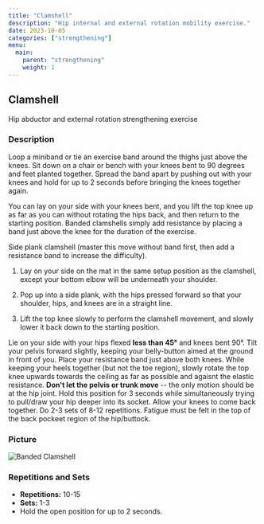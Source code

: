 ```yaml
---
title: "Clamshell"
description: "Hip internal and external rotation mobility exercise."
date: 2023-10-05
categories: ["strengthening"]
menu:
  main:
    parent: "strengthening"
    weight: 1
---
```


## Clamshell

Hip abductor and external rotation strengthening exercise

### Description

Loop a miniband or tie an exercise band around the thighs just above the knees. Sit down on a chair or bench with your knees bent to 90 degrees and feet planted together. Spread the band apart by pushing out with your knees and hold for up to 2 seconds before bringing the knees together again.

You can lay on your side with your knees bent, and you lift the top knee up as far as you can without rotating the hips back, and then return to the starting position. Banded clamshells simply add resistance by placing a band just above the knee for the duration of the exercise.

Side plank clamshell (master this move without band first, then add a resistance band to increase the difficulty).

1. Lay on your side on the mat in the same setup position as the clamshell, except your bottom elbow will be underneath your shoulder.

2. Pop up into a side plank, with the hips pressed forward so that your shoulder, hips, and knees are in a straight line.

3. Lift the top knee slowly to perform the clamshell movement, and slowly lower it back down to the starting position.

Lie on your side with your hips flexed **less than 45°** and knees bent 90°. Tilt your pelvis forward slightly, keeping your belly-button aimed at the ground in front of you. Place your resistance band just above both knees. While keeping your heels together (but not the toe region), slowly rotate the top knee upwards towards the ceiling as far as possible and agaisnt the elastic resistance. **Don't let the pelvis or trunk move** -- the only motion should be at the hip joint. Hold this position for 3 seconds while simultaneously trying to pull/draw your hip deeper into its socket. Allow your knees to come back together. Do 2-3 sets of 8-12 repetitions. Fatigue must be felt in the top of the back pockeet region of the hip/buttock.

### Picture

![Banded Clamshell](path/to/your/image.jpg)

### Repetitions and Sets

- **Repetitions:** 10-15
- **Sets:** 1-3
- Hold the open position for up to 2 seconds.